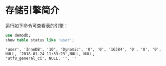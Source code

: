 存储引擎简介
================================================================================
运行如下命令可查看表的引擎：
```sql
use demodb;
show table status like 'user';
```
```
'user', 'InnoDB', '10', 'Dynamic', '0', '0', '16384', '0', '0', '0', NULL, '2018-01-24 11:33:23',NULL, NULL,
'utf8_general_ci', NULL, '', ''
```
